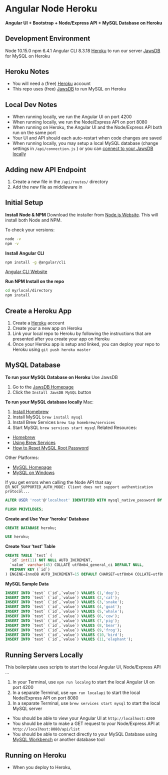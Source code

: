 # Angular Node Heroku
#### Angular UI + Bootstrap + Node/Express API + MySQL Database on Heroku

## Development Environment
Node 10.15.0
npm 6.4.1
Angular CLI 8.3.18
[Heroku](https://www.heroku.com) to run our server
[JawsDB](https://elements.heroku.com/addons/jawsdb) for MySQL on Heroku

## Heroku Notes
- You will need a (free) [Heroku](https://www.heroku.com) account
- This repo uses (free) [JawsDB](https://elements.heroku.com/addons/jawsdb) to run MySQL on Heroku

## Local Dev Notes
- When running locally, we run the Angular UI on port 4200
- When running locally, we run the Node/Express API on port 8080
- When running on Heroku, the Angular UI and the Node/Express API both run on the same port
- Your UI and API should each auto-restart when code changes are saved
- When running locally, you may setup a local MySQL database (change settings in `/api/connection.js` ) or you can [connect to your JawsDB locally](https://devcenter.heroku.com/articles/jawsdb#local-setup)

## Adding new API Endpoint
1. Create a new file in the `/api/routes/` directory
1. Add the new file as middleware in

## Initial Setup

**Install Node & NPM**
Download the installer from [Node.js Website](https://nodejs.org/en/). This will install both Node and NPM.

To check your versions:
```sh
node -v
npm -v
```

**Install Angular CLI**
```sh
npm install -g @angular/cli
```
[Angular CLI Website](https://cli.angular.io)

**Run NPM Install on the repo**
```sh
cd my/local/directory
npm install
```

## Create a Heroku App
1. Create a [Heroku](https://www.heroku.com) account
1. Create your a new app on Heroku
1. Link your local repo to Heroku by following the instructions that are presented after you create your app on Heroku
1. Once your Heroku app is setup and linked, you can deploy your repo to Heroku using `git push heroku master`

## MySQL Database
**To run your MySQL Database on Heroku**
Use JawsDB
1. Go to the [JawsDB Homepage](https://elements.heroku.com/addons/jawsdb)
1. Click the `Install JawsDB MySQL` button

**To run your MySQL database locally**
Mac:
1. [Install Homebrew](https://brew.sh)
1. Install MySQL `brew install mysql`
1. Install Brew Services `brew tap homebrew/services`
1. Start MySQL `brew services start mysql`
Related Resources:
- [Homebrew](https://brew.sh)
- [Using Brew Services](https://thoughtbot.com/blog/starting-and-stopping-background-services-with-homebrew)
- [How to Reset MySQL Root Password](http://www.ihp.sinica.edu.tw/dashboard/docs/reset-mysql-password.html)

Other Platforms:
- [MySQL Homepage](https://dev.mysql.com)
- [MySQL on Windows](https://dev.mysql.com/doc/refman/8.0/en/windows-installation.html)

If you get errors when calling the Node API that say `ER_NOT_SUPPORTED_AUTH_MODE: Client does not support authentication protocol...`
```SQL
ALTER USER 'root'@'localhost' IDENTIFIED WITH mysql_native_password BY 'newrootpassword';

FLUSH PRIVILEGES;
```

**Create and Use Your 'heroku' Database**
```SQL
CREATE DATABASE heroku;

USE heroku;
```

**Create Your 'test' Table**
```SQL
CREATE TABLE `test` (
  `id` int(11) NOT NULL AUTO_INCREMENT,
  `value` varchar(45) COLLATE utf8mb4_general_ci DEFAULT NULL,
  PRIMARY KEY (`id`)
) ENGINE=InnoDB AUTO_INCREMENT=15 DEFAULT CHARSET=utf8mb4 COLLATE=utf8mb4_general_ci;
```

**MySQL Sample Data**
```SQL
INSERT INTO `test` (`id`,`value`) VALUES (1,'dog');
INSERT INTO `test` (`id`,`value`) VALUES (2,'cat');
INSERT INTO `test` (`id`,`value`) VALUES (3,'snake');
INSERT INTO `test` (`id`,`value`) VALUES (4,'goat');
INSERT INTO `test` (`id`,`value`) VALUES (5,'whale');
INSERT INTO `test` (`id`,`value`) VALUES (6,'cow');
INSERT INTO `test` (`id`,`value`) VALUES (7,'pig');
INSERT INTO `test` (`id`,`value`) VALUES (8,'bear');
INSERT INTO `test` (`id`,`value`) VALUES (9,'frog');
INSERT INTO `test` (`id`,`value`) VALUES (10,'bird');
INSERT INTO `test` (`id`,`value`) VALUES (11,'elephant');
```

## Running Servers Locally
This boilerplate uses scripts to start the local Angular UI, Node/Express API ...
1. In your Terminal, use `npm run localng` to start the local Angular UI on port 4200
1. In a separate Terminal, use `npm run localapi` to start the local Node/Express API on port 8080
1. In a separate Terminal, use `brew services start mysql` to start the local MySQL server

- You should be able to view your Angular UI at `http://localhost:4200`
- You should be able to make a GET request to your Node/Express API at `http://localhost:8080/api/list`
- You should be able to connect directly to your MySQL Database using [MySQL Workbench](https://www.mysql.com/products/workbench/) or another database tool

## Running on Heroku
- When you deploy to Heroku,
